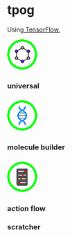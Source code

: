 # tpog
Using<a href="https://github.com/tensorflow/tensorflow"> TensorFlow.</a>

<img src= "/img/a4u_icon.png"> <h3> universal <h3/> 

<img src= "/img/mba_icon.png"/> <h3> molecule builder <h3/>

<img src= "/img/gpa_icon.png"/> <h3> action flow <h3/>

<h3>scratcher<h3/>

